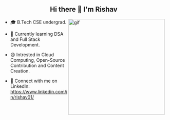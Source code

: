 <h2 align="center">Hi there 👋 I'm Rishav</h2> 

<img align="right" alt="gif" width="300" src="https://cdn.dribbble.com/users/1162077/screenshots/3848914/programmer.gif">

- 🎓 B.Tech CSE undergrad.

- 🌱 Currently learning DSA and Full Stack Development.
   
- 😄 Intrested in Cloud Computing, Open-Source Contribution and Content Creation.
  
- 🤝 Connect with me on LinkedIn: https://www.linkedin.com/in/rishav01/
  
